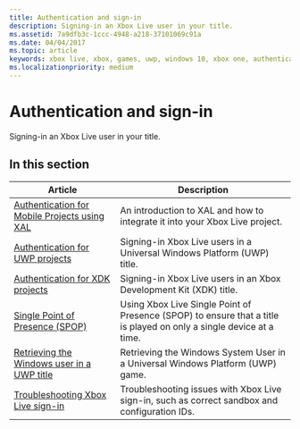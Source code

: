 ```yaml
---
title: Authentication and sign-in
description: Signing-in an Xbox Live user in your title.
ms.assetid: 7a9dfb3c-1ccc-4948-a218-37101069c91a
ms.date: 04/04/2017
ms.topic: article
keywords: xbox live, xbox, games, uwp, windows 10, xbox one, authentication, sign-in
ms.localizationpriority: medium
---
```


# Authentication and sign-in

Signing-in an Xbox Live user in your title.


## In this section

| Article | Description |
|---------|-------------|
| [Authentication for Mobile Projects using XAL](xal.md) | An introduction to XAL and how to integrate it into your Xbox Live project. |
| [Authentication for UWP projects](authentication-for-UWP-projects.md) | Signing-in Xbox Live users in a Universal Windows Platform (UWP) title. |
| [Authentication for XDK projects](authentication-for-XDK-projects.md) | Signing-in Xbox Live users in an Xbox Development Kit (XDK) title. |
| [Single Point of Presence (SPOP)](single-point-of-presence.md) | Using Xbox Live Single Point of Presence (SPOP) to ensure that a title is played on only a single device at a time. |
| [Retrieving the Windows user in a UWP title](retrieving-windows-system-user-on-UWP.md) | Retrieving the Windows System User in a Universal Windows Platform (UWP) game. |
| [Troubleshooting Xbox Live sign-in](../troubleshooting/troubleshooting-sign-in.md) | Troubleshooting issues with Xbox Live sign-in, such as correct sandbox and configuration IDs. |
